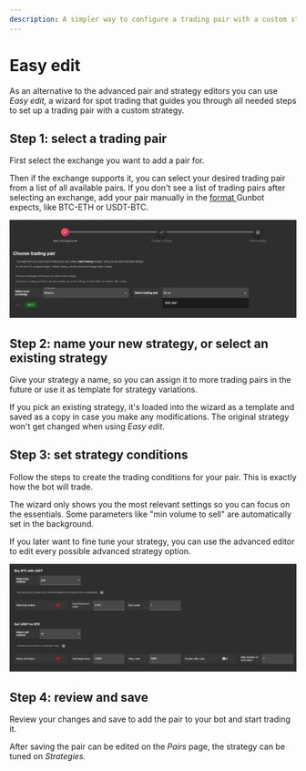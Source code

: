 ```yaml
---
description: A simpler way to configure a trading pair with a custom strategy
---
```


# Easy edit

As an alternative to the advanced pair and strategy editors you can use _Easy edit,_ a wizard for spot trading that guides you through all needed steps to set up a trading pair with a custom strategy.

## Step 1: select a trading pair

First select the exchange you want to add a pair for.

Then if the exchange supports it, you can select your desired trading pair from a list of all available pairs. If you don't see a list of trading pairs after selecting an exchange, add your pair manually in the [format ](trading-pairs/#pair-naming-conventions)Gunbot expects, like BTC-ETH or USDT-BTC.

![](../../.gitbook/assets/image%20%2898%29.png)

## Step 2: name your new strategy, or select an existing strategy

Give your strategy a name, so you can assign it to more trading pairs in the future or use it as template for strategy variations.

If you pick an existing strategy, it's loaded into the wizard as a template and saved as a copy in case you make any modifications. The original strategy won't get changed when using _Easy edit_.

## Step 3: set strategy conditions

Follow the steps to create the trading conditions for your pair. This is exactly how the bot will trade.

The wizard only shows you the most relevant settings so you can focus on the essentials. Some parameters like "min volume to sell" are automatically set in the background.

If you later want to fine tune your strategy, you can use the advanced editor to edit every possible advanced strategy option.

![](../../.gitbook/assets/image%20%2895%29.png)

## Step 4: review and save

Review your changes and save to add the pair to your bot and start trading it.

After saving the pair can be edited on the _Pairs_ page, the strategy can be tuned on _Strategies._

